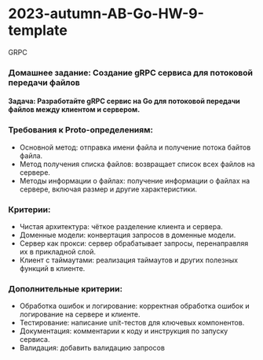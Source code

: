 # 2023-autumn-AB-Go-HW-9-template
GRPC

### Домашнее задание: Создание gRPC сервиса для потоковой передачи файлов
#### Задача: Разработайте gRPC сервис на Go для потоковой передачи файлов между клиентом и сервером.

### Требования к Proto-определениям:
 * Основной метод: отправка имени файла и получение потока байтов файла.
 * Метод получения списка файлов: возвращает список всех файлов на сервере.
 * Методы информации о файлах: получение информации о файлах на сервере, включая размер и другие характеристики.

### Критерии:
  * Чистая архитектура: чёткое разделение клиента и сервера.
  * Доменные модели: конвертация запросов в доменные модели.
  * Сервер как прокси: сервер обрабатывает запросы, перенаправляя их в прикладной слой.
  * Клиент с таймаутами: реализация таймаутов и других полезных функций в клиенте.

### Дополнительные критерии:
 * Обработка ошибок и логирование: корректная обработка ошибок и логирование на сервере и клиенте.
 * Тестирование: написание unit-тестов для ключевых компонентов.
 * Документация: комментарии к коду и инструкция по запуску сервиса.
 * Валидация: добавить валидацию запросов

